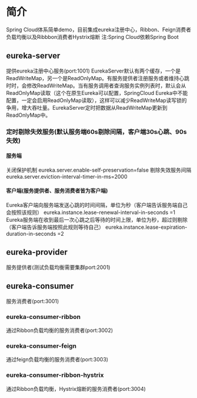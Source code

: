 # 简介
Spring Cloud体系简单demo，目前集成eureka注册中心，Ribbon、Feign消费者负载均衡以及Ribbbon消费者Hystrix熔断
注:Spring Cloud依赖Spring Boot
## eureka-server
提供eureka注册中心服务(port:1001)
EurekaServer默认有两个缓存，一个是ReadWriteMap，另一个是ReadOnlyMap。有服务提供者注册服务或者维持心跳时时，会修改ReadWriteMap。当有服务调用者查询服务实例列表时，默认会从ReadOnlyMap读取（这个在原生Eureka可以配置，SpringCloud Eureka中不能配置，一定会启用ReadOnlyMap读取），这样可以减少ReadWriteMap读写锁的争用，增大吞吐量。EurekaServer定时把数据从ReadWriteMap更新到ReadOnlyMap中。 
### 定时剔除失效服务(默认服务端60s剔除间隔，客户端30s心跳、90s失效)
#### 服务端
关闭保护机制
eureka.server.enable-self-preservation=false
剔除失效服务间隔
eureka.server.eviction-interval-timer-in-ms=2000
#### 客户端(服务提供者、服务消费者皆为客户端)
Eureka客户端向服务端发送心跳的时间间隔，单位为秒（客户端告诉服务端自己会按照该规则）
eureka.instance.lease-renewal-interval-in-seconds =1
Eureka服务端在收到最后一次心跳之后等待的时间上限，单位为秒，超过则剔除（客户端告诉服务端按照此规则等待自己）
eureka.instance.lease-expiration-duration-in-seconds =2
## eureka-provider
服务提供者(测试负载均衡需要集群port:2001)
## eureka-consumer
服务消费者(port:3001)
### eureka-consumer-ribbon
通过Ribbon负载均衡的服务消费者(port:3002)
### eureka-consumer-feign
通过feign负载均衡的服务消费者(port:3003)
### eureka-consumer-ribbon-hystrix
通过Ribbon负载均衡，Hystrix熔断的服务消费者(port:3004)